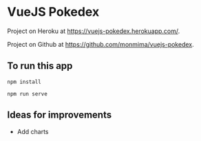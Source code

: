 # VueJS Pokedex

Project on Heroku at https://vuejs-pokedex.herokuapp.com/.

Project on Github at https://github.com/monmima/vuejs-pokedex.

## To run this app

    npm install

    npm run serve

## Ideas for improvements

- Add charts
